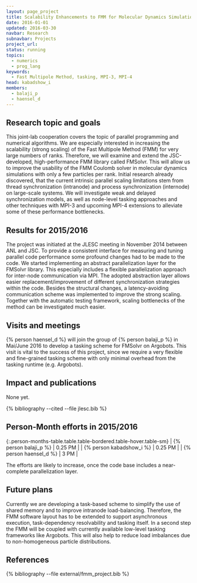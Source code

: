 ```yaml
---
layout: page_project
title: Scalability Enhancements to FMM for Molecular Dynamics Simulations
date: 2016-01-01
updated: 2016-03-30
navbar: Research
subnavbar: Projects
project_url:
status: running
topics:
  - numerics
  - prog_lang
keywords:
  - Fast Multipole Method, tasking, MPI-3, MPI-4
head: kabadshow_i
members:
  - balaji_p
  - haensel_d
---
```


## Research topic and goals
This joint-lab cooperation covers the topic of parallel programming and numerical algorithms.
We are especially interested in increasing the scalability (strong scaling) of the Fast Multipole Method (FMM) for very large numbers of ranks.
Therefore, we will examine and extend the JSC-developed, high-performance FMM library called FMSolvr.
This will allow us to improve the usability of the FMM Coulomb solver in molecular dynamics simulations with only a few particles per rank.
Initial research already discovered, that the current intrinsic parallel scaling limitations stem from thread synchronization (intranode) and process synchronization (internode) on large-scale systems.
We will investigate weak and delayed synchronization models, as well as node-level tasking approaches and other techniques with MPI-3 and upcoming MPI-4 extensions to alleviate some of these performance bottlenecks.

## Results for 2015/2016
The project was initiated at the JLESC meeting in November 2014 between ANL and JSC.
To provide a consistent interface for measuring and tuning parallel code performance some profound changes had to be made to the code.
We started implementing an abstract parallelization layer for the FMSolvr library.
This especially includes a flexible parallelization approach for inter-node communication via MPI.
The adopted abstraction layer allows easier replacement/improvement of different synchronization strategies within the code.
Besides the structural changes, a latency-avoiding communication scheme was implemented to improve the strong scaling.
Together with the automatic testing framework, scaling bottlenecks of the method can be investigated much easier.

## Visits and meetings
{% person haensel_d %} will join the group of {% person balaji_p %} in Mai/June 2016 to develop a tasking scheme for FMSolvr on Argobots. This visit is vital to the success of this project, since we require a very flexible and fine-grained tasking scheme with only minimal overhead from the tasking runtime (e.g. Argobots).

## Impact and publications
None yet.

<!--

-->
{% bibliography --cited --file jlesc.bib %}


## Person-Month efforts in 2015/2016

{:.person-months-table.table.table-bordered.table-hover.table-sm}
| {% person balaji_p %}    | 0.25 PM |
| {% person kabadshow_i %} | 0.25 PM |
| {% person haensel_d %}   | 3 PM   |

The efforts are likely to increase, once the code base includes a near-complete parallelization layer.


## Future plans
Currently we are developing a task-based scheme to simplify the use of shared memory and to improve intranode load-balancing. Therefore, the FMM software layout has to be extended to support asynchronous execution, task-dependency resolvability and tasking itself.
In a second step the FMM will be coupled with currently available low-level tasking frameworks like Argobots.
This will also help to reduce load imbalances due to non-homogeneous particle distributions.

## References

{% bibliography --file external/fmm_project.bib %}
